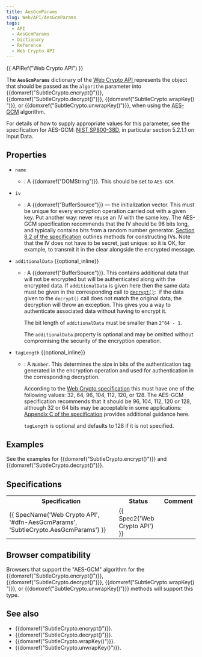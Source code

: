 ```yaml
---
title: AesGcmParams
slug: Web/API/AesGcmParams
tags:
  - API
  - AesGcmParams
  - Dictionary
  - Reference
  - Web Crypto API
---
```

{{ APIRef("Web Crypto API") }}

The **`AesGcmParams`** dictionary of the [Web Crypto API ](/en-US/docs/Web/API/Web_Crypto_API)represents the object that should be passed as the `algorithm` parameter into {{domxref("SubtleCrypto.encrypt()")}}, {{domxref("SubtleCrypto.decrypt()")}}, {{domxref("SubtleCrypto.wrapKey()")}}, or {{domxref("SubtleCrypto.unwrapKey()")}}, when using the [AES-GCM](/en-US/docs/Web/API/SubtleCrypto/encrypt#aes-gcm) algorithm.

For details of how to supply appropriate values for this parameter, see the specification for AES-GCM: [NIST SP800-38D](https://nvlpubs.nist.gov/nistpubs/Legacy/SP/nistspecialpublication800-38d.pdf), in particular section 5.2.1.1 on Input Data.

## Properties

- `name`
  - : A {{domxref("DOMString")}}. This should be set to `AES-GCM`.
- `iv`
  - : A {{domxref("BufferSource")}} — the initialization vector. This must be unique for every encryption operation carried out with a given key. Put another way: never reuse an IV with the same key. The AES-GCM specification recommends that the IV should be 96 bits long, and typically contains bits from a random number generator. [Section 8.2 of the specification](https://nvlpubs.nist.gov/nistpubs/Legacy/SP/nistspecialpublication800-38d.pdf#%5B%7B%22num%22%3A65%2C%22gen%22%3A0%7D%2C%7B%22name%22%3A%22XYZ%22%7D%2C0%2C792%2Cnull%5D) outlines methods for constructing IVs. Note that the IV does not have to be secret, just unique: so it is OK, for example, to transmit it in the clear alongside the encrypted message.
- `additionalData` {{optional_inline}}

  - : A {{domxref("BufferSource")}}. This contains additional data that will not be encrypted but will be authenticated along with the encrypted data. If `additionalData` is given here then the same data must be given in the corresponding call to [`decrypt()`](/en-US/docs/Web/API/SubtleCrypto/decrypt):  if the data given to the `decrypt()` call does not match the original data, the decryption will throw an exception. This gives you a way to authenticate associated data without having to encrypt it.

    The bit length of `additionalData` must be smaller than `2^64 - 1`.

    The `additionalData` property is optional and may be omitted without compromising the security of the encryption operation.

- `tagLength` {{optional_inline}}

  - : A `Number`. This determines the size in bits of the authentication tag generated in the encryption operation and used for authentication in the corresponding decryption.

    According to the [Web Crypto specification](https://www.w3.org/TR/WebCryptoAPI/#dfn-AesGcmParams) this must have one of the following values: 32, 64, 96, 104, 112, 120, or 128. The AES-GCM specification recommends that it should be 96, 104, 112, 120 or 128, although 32 or 64 bits may be acceptable in some applications: [Appendix C of the specification](https://nvlpubs.nist.gov/nistpubs/Legacy/SP/nistspecialpublication800-38d.pdf#%5B%7B%22num%22%3A92%2C%22gen%22%3A0%7D%2C%7B%22name%22%3A%22XYZ%22%7D%2C0%2C792%2Cnull%5D) provides additional guidance here.

    `tagLength` is optional and defaults to 128 if it is not specified.

## Examples

See the examples for {{domxref("SubtleCrypto.encrypt()")}} and {{domxref("SubtleCrypto.decrypt()")}}.

## Specifications

<table class="no-markdown">
  <tbody>
    <tr>
      <th scope="col">Specification</th>
      <th scope="col">Status</th>
      <th scope="col">Comment</th>
    </tr>
    <tr>
      <td>
        {{ SpecName('Web Crypto API', '#dfn-AesGcmParams', 'SubtleCrypto.AesGcmParams') }}
      </td>
      <td>{{ Spec2('Web Crypto API') }}</td>
      <td></td>
    </tr>
  </tbody>
</table>

## Browser compatibility

Browsers that support the "AES-GCM" algorithm for the {{domxref("SubtleCrypto.encrypt()")}}, {{domxref("SubtleCrypto.decrypt()")}}, {{domxref("SubtleCrypto.wrapKey()")}}, or {{domxref("SubtleCrypto.unwrapKey()")}} methods will support this type.

## See also

- {{domxref("SubtleCrypto.encrypt()")}}.
- {{domxref("SubtleCrypto.decrypt()")}}.
- {{domxref("SubtleCrypto.wrapKey()")}}.
- {{domxref("SubtleCrypto.unwrapKey()")}}.
